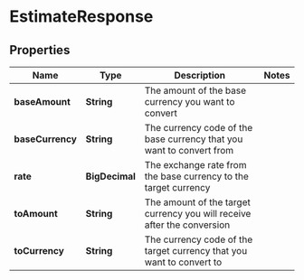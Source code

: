 

# EstimateResponse


## Properties

Name | Type | Description | Notes
------------ | ------------- | ------------- | -------------
**baseAmount** | **String** | The amount of the base currency you want to convert | 
**baseCurrency** | **String** | The currency code of the base currency that you want to convert from | 
**rate** | **BigDecimal** | The exchange rate from the base currency to the target currency | 
**toAmount** | **String** | The amount of the target currency you will receive after the conversion | 
**toCurrency** | **String** | The currency code of the target currency that you want to convert to | 



